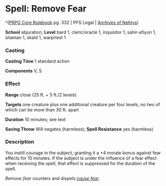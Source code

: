 # Spell: Remove Fear

^([PRPG Core Rulebook][ss-remove-fear] pg. 332 | PFS Legal | [Archives of Nehtys][sn-remove-fear])

**School** abjuration; **Level** bard 1, cleric/oracle 1, inquisitor 1, sahir-afiyun 1, shaman 1, skald 1, warpriest 1

### Casting

**Casting Time** 1 standard action  

**Components** V, S

### Effect

**Range** close (25 ft. + 5 ft./2 levels)  

**Targets** one creature plus one additional creature per four levels, no two of which can be more than 30 ft. apart  

**Duration** 10 minutes; see text  

**Saving Throw** Will negates (harmless); **Spell Resistance** yes (harmless)

### Description

You instill courage in the subject, granting it a +4 morale bonus against fear effects for 10 minutes. If the subject is under the influence of a fear effect when receiving the spell, that effect is suppressed for the duration of the spell.  

_Remove fear_ counters and dispels _[cause fear]_.

[ss-remove-fear]: http://paizo.com/pathfinderRPG/v57
[sn-remove-fear]: http://www.archivesofnethys.com/SpellDisplay.aspx?ItemName=Remove%20Fear
[cause fear]: http://www.archivesofnethys.com/SpellDisplay.aspx?ItemName=cause%20fear